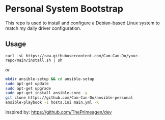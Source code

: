 # Personal System Bootstrap
This repo is used to install and configure a Debian-based Linux system to match my daily driver configuration.

## Usage

`curl -sL https://raw.githubusercontent.com/Cam-Can-Do/your-repo/main/install.sh | sh`

*or*

```bash
mkdir ansible-setup && cd ansible-setup
sudo apt-get update
sudo apt-get upgrade
sudo apt-get install ansible-core -y
git clone https://github.com/Cam-Can-Do/ansible-personal
ansible-playbook -i hosts.ini main.yml -K
```

Inspired by: https://github.com/ThePrimeagen/dev